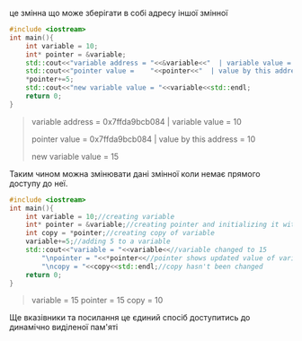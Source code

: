 це змінна що може зберігати в собі адресу іншої змінної

```c++
#include <iostream>
int main(){
	int variable = 10;
	int* pointer = &variable;
	std::cout<<"variable address = "<<&variable<<"  | variable value = "<<variable<<std::endl;
	std::cout<<"pointer value =    "<<pointer<<"  | value by this address = "<<*pointer<<std::endl;
	*pointer+=5;
	std::cout<<"new variable value = "<<variable<<std::endl;
	return 0;
}
```

> variable address = 0x7ffda9bcb084  | variable value = 10
> 
>pointer value =        0x7ffda9bcb084  | value by this address = 10
>
>new variable value = 15

Таким чином можна змінювати дані змінної коли немає прямого доступу до неї.

```c++
#include <iostream>
int main(){
	int variable = 10;//creating variable
	int* pointer = &variable;//creating pointer and initializing it with variable address
	int copy = *pointer;//creating copy of variable
	variable+=5;//adding 5 to a variable
	std::cout<<"variable = "<<variable<<//variable changed to 15
		"\npointer = "<<*pointer<<//pointer shows updated value of variable
		"\ncopy = "<<copy<<std::endl;//copy hasn't been changed
	return 0;
}
```

>variable = 15
>pointer = 15
>copy = 10

Ще вказівники та посилання це єдиний спосіб доступитись до динамічно виділеної пам'яті